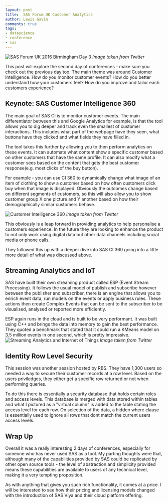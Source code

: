 ```yaml
--- 
layout: post 
title:  SAS Forum UK Customer Analytics
author: Lewis Gavin 
comments: true 
tags: 
- datascience 
- conference
- sas 
---
```


![SAS Forum UK 2016 Birmingham Day 3](https://pbs.twimg.com/media/CtbqBJgWcAAJhDe.jpg:large)
*Image taken from Twitter*

This post will explore the second day of conferences - make sure you check out the [previous day](http://www.lewisgavin.co.uk/SAS-Forum-UK) too. The main theme was around Customer Intelligence. How do you monitor customer events? How do you better understand how your customers feel? How do you improve and tailor each customers experience?


## Keynote: SAS Customer Intelligence 360

The main goal of SAS CI is to monitor customer events. The main differentiator between this and Google Analytics for example, is that the tool allows you to dig deeper and track even the smallest of customer interactions. This includes what part of the webpage have they seen, what buttons have they clicked and what fields they have filled in.

The tool takes this further by allowing you to then perform analytics on these events. It can automate what content show a specific customer based on other customers that have the same profile. It can also modify what a customer sees based on the content that gets the best customer response(e.g. most clicks of the buy button). 

For example - you can use CI 360 to dynamically change what image of an item of clothing to show a customer based on how often customers click buy when that image is displayed. Obviously the outcomes change based on different segments of customers, so this will also allow you to show customer group X one picture and Y another based on how their demographically similar customers behave.

![Customer Intelligence 360](https://pbs.twimg.com/media/CtbbKANWgAAuvqM.jpg:large)
*Image taken from Twitter*

This obviously is a leap forward in providing analytics to help personalise a customers experience. In the future they are looking to enhance the product to not only work using digital data but other data channels including social media or phone calls.

They followed this up with a deeper dive into SAS CI 360 going into a little more detail of what was discussed above.

## Streaming Analytics and IoT

SAS have built their own streaming product called ESP (Event Stream Processing). It follows the usual model of publish and subscribe however between the publisher and subscriber, there is an engine that allows you to enrich event data, run models on the events or apply business rules. These actions then create Complex Events that can be sent to the subscriber to be visualised, analysed or reported more efficiently. 

ESP again runs in the cloud and is built to be very performant. It was built using C++ and brings the data into memory to gain the best performance. They quoted a benchmark that stated that it could run a KMeans model on 3.5 million events in one second, which is pretty impressive.
![Streaming Analytics and Internet of Things](https://pbs.twimg.com/media/CtcOpXVWIAAEntP.jpg:large)
*Image taken from Twitter*

## Identity Row Level Security

This session was another session hosted by RBS. They have 1,300 users so needed a way to secure their customer records at a row level. Based on the users priviledges, they either get a specific row returned or not when performing queries. 

To do this there is essentially a security database that holds certain roles and access levels. This database is merged with data stored within tables and what I pictured as a "virtual column" is added to the table stating the access level for each row. On selection of the data, a hidden where clause is essentially used to ignore all rows that dont match the current users access levels.

## Wrap Up

Overall it was a really interesting 2 days of conferences, especially for someone who has never used SAS as a tool. My parting thoughts were that, although many of the capabilities provided by SAS could be replicated by other open source tools - the level of abstraction and simplicity provided means these capabilities are available to users of any technical level, making it a very tempting proposition.

As with anything that gives you such rich functionality, it comes at a price. I will be interested to see how their pricing and licensing models changed with the introduction of SAS Viya and their cloud platform offering.
